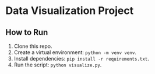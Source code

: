 # Data Visualization Project

## How to Run
1. Clone this repo.
2. Create a virtual environment: `python -m venv venv`.
3. Install dependencies: `pip install -r requirements.txt`.
4. Run the script: `python visualize.py`.
